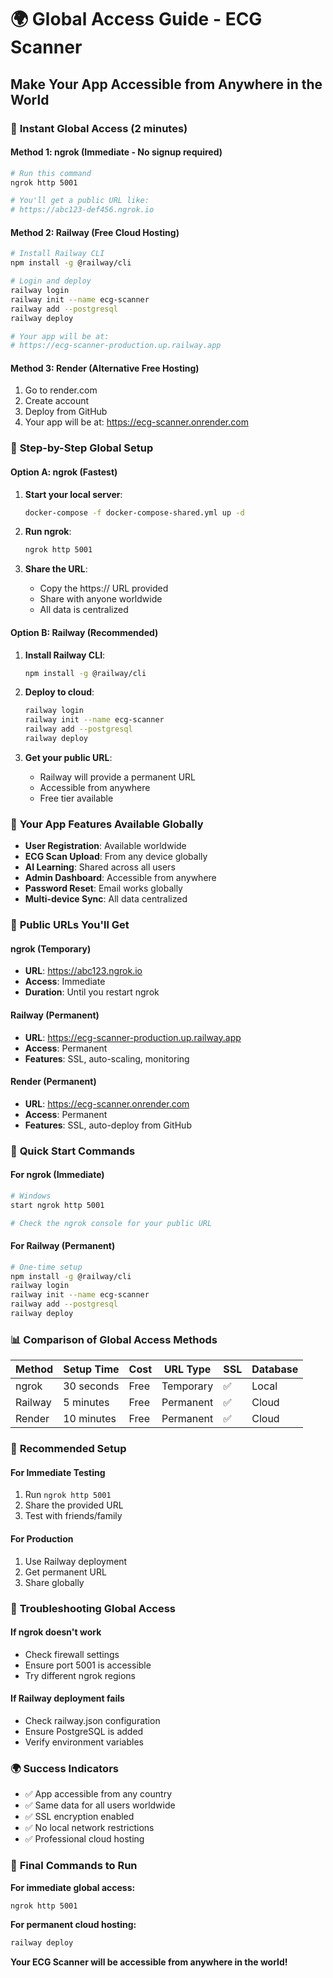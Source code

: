 # 🌍 Global Access Guide - ECG Scanner

## Make Your App Accessible from Anywhere in the World

### 🚀 **Instant Global Access (2 minutes)**

#### **Method 1: ngrok (Immediate - No signup required)**
```bash
# Run this command
ngrok http 5001

# You'll get a public URL like:
# https://abc123-def456.ngrok.io
```

#### **Method 2: Railway (Free Cloud Hosting)**
```bash
# Install Railway CLI
npm install -g @railway/cli

# Login and deploy
railway login
railway init --name ecg-scanner
railway add --postgresql
railway deploy

# Your app will be at:
# https://ecg-scanner-production.up.railway.app
```

#### **Method 3: Render (Alternative Free Hosting)**
1. Go to render.com
2. Create account
3. Deploy from GitHub
4. Your app will be at: https://ecg-scanner.onrender.com

### 📱 **Step-by-Step Global Setup**

#### **Option A: ngrok (Fastest)**
1. **Start your local server**:
   ```bash
   docker-compose -f docker-compose-shared.yml up -d
   ```

2. **Run ngrok**:
   ```bash
   ngrok http 5001
   ```

3. **Share the URL**:
   - Copy the https:// URL provided
   - Share with anyone worldwide
   - All data is centralized

#### **Option B: Railway (Recommended)**
1. **Install Railway CLI**:
   ```bash
   npm install -g @railway/cli
   ```

2. **Deploy to cloud**:
   ```bash
   railway login
   railway init --name ecg-scanner
   railway add --postgresql
   railway deploy
   ```

3. **Get your public URL**:
   - Railway will provide a permanent URL
   - Accessible from anywhere
   - Free tier available

### 🎯 **Your App Features Available Globally**

- **User Registration**: Available worldwide
- **ECG Scan Upload**: From any device globally
- **AI Learning**: Shared across all users
- **Admin Dashboard**: Accessible from anywhere
- **Password Reset**: Email works globally
- **Multi-device Sync**: All data centralized

### 🔗 **Public URLs You'll Get**

#### **ngrok (Temporary)**
- **URL**: https://abc123.ngrok.io
- **Access**: Immediate
- **Duration**: Until you restart ngrok

#### **Railway (Permanent)**
- **URL**: https://ecg-scanner-production.up.railway.app
- **Access**: Permanent
- **Features**: SSL, auto-scaling, monitoring

#### **Render (Permanent)**
- **URL**: https://ecg-scanner.onrender.com
- **Access**: Permanent
- **Features**: SSL, auto-deploy from GitHub

### 🚀 **Quick Start Commands**

#### **For ngrok (Immediate)**
```bash
# Windows
start ngrok http 5001

# Check the ngrok console for your public URL
```

#### **For Railway (Permanent)**
```bash
# One-time setup
npm install -g @railway/cli
railway login
railway init --name ecg-scanner
railway add --postgresql
railway deploy
```

### 📊 **Comparison of Global Access Methods**

| Method | Setup Time | Cost | URL Type | SSL | Database |
|--------|------------|------|----------|-----|----------|
| ngrok | 30 seconds | Free | Temporary | ✅ | Local |
| Railway | 5 minutes | Free | Permanent | ✅ | Cloud |
| Render | 10 minutes | Free | Permanent | ✅ | Cloud |

### 🎯 **Recommended Setup**

#### **For Immediate Testing**
1. Run `ngrok http 5001`
2. Share the provided URL
3. Test with friends/family

#### **For Production**
1. Use Railway deployment
2. Get permanent URL
3. Share globally

### 🔧 **Troubleshooting Global Access**

#### **If ngrok doesn't work**
- Check firewall settings
- Ensure port 5001 is accessible
- Try different ngrok regions

#### **If Railway deployment fails**
- Check railway.json configuration
- Ensure PostgreSQL is added
- Verify environment variables

### 🌍 **Success Indicators**
- ✅ App accessible from any country
- ✅ Same data for all users worldwide
- ✅ SSL encryption enabled
- ✅ No local network restrictions
- ✅ Professional cloud hosting

### 🚀 **Final Commands to Run**

**For immediate global access:**
```bash
ngrok http 5001
```

**For permanent cloud hosting:**
```bash
railway deploy
```

**Your ECG Scanner will be accessible from anywhere in the world!**
